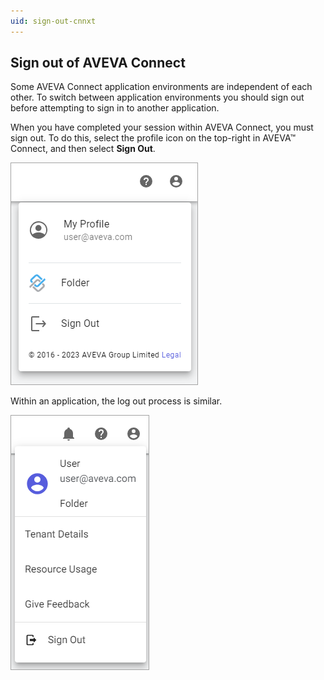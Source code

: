 ```yaml
---
uid: sign-out-cnnxt
---
```


## Sign out of AVEVA Connect

Some AVEVA Connect application environments are independent of each other. To switch between application environments you should sign out before attempting to sign in to another application.

When you have completed your session within AVEVA Connect, you must sign out. To do this, select the profile icon on the top-right in AVEVA™ Connect, and then select **Sign Out**.

![Sign out of AVEVA Connect](images/sign-out-cnnxt.png)

Within an application, the log out process is similar.

![Sign out of an application](images/sign-out-app.png)
